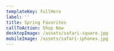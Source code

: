 ```yaml
---
templateKey: fullHero
label: ''
title: Spring Favorites
callToAction: Shop Now
desktopImage: /assets/safari-square.jpg
mobileImage: /assets/safari-iphonex.jpg
---
```


